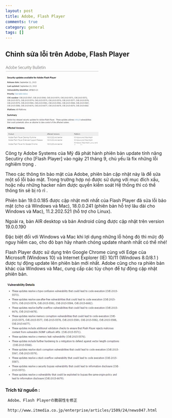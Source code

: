 ```yaml
---
layout: post  
title: Adobe, Flash Player  
comments: true  
category: general
tags: []
---
```


## Chỉnh sửa lỗi trên Adobe, Flash Player

![image](/res/AdobeFlashPlayer/1.jpg)

Công ty Adobe Systems của Mỹ đã phát hành phiên bản update tính năng Secutiry cho [Flash Player] vào ngày 21 tháng 9, chủ yếu là fix những lỗi nghiêm trọng .

Theo các thông tin bảo mật của Adobe, phiên bản cập nhật này là để sửa một số lỗi bảo mật. Trong trường hợp nó được sử dụng với mục đích xấu, hoặc nếu những hacker nắm được quyền kiểm soát Hệ thống thì có thể thông tin sẽ bị rò rỉ .

Phiên bản 19.0.0.185 được cập nhật mới nhất của Flash Player đã sửa lỗi bảo mật (cho cả Windows và Mac),  18.0.0.241 (phiên bản hỗ trợ lâu dài cho Windows và Mac), 11.2.202.521 (hỗ trợ cho Linux). 

Ngoài ra, bản AIR desktop và bản Android cũng được cập nhật trên version 19.0.0.190

Đặc biệt đối với Windows và Mac khi lợi dụng những lỗ hỏng đó thì mức độ nguy hiểm cao, cho đó bạn hãy nhanh chóng update nhanh nhất có thể nhé!

Flash Player được sử dụng trên Google Chrome  cùng với Edge của Microsoft (Windows 10) và  Internet Explorer (IE) 10/11 (Windows 8.0/8.1 ) được tự động update lên phiên bản mới nhất.  Adobe cũng cho ra phiên bản khác của Windows và Mac, cung cấp các tùy chọn để tự động cập nhật phiên bản.

![image](/res/AdobeFlashPlayer/2.jpg)


 **Trích từ nguồn :** 

` Adobe、Flash Playerの脆弱性を修正`

` http://www.itmedia.co.jp/enterprise/articles/1509/24/news047.html`


